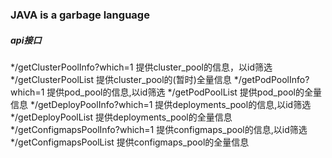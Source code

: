 ### JAVA is a garbage language
##### api接口
*/getClusterPoolInfo?which=1     提供cluster_pool的信息，以id筛选
*/getClusterPoolList             提供cluster_pool的(暂时)全量信息
*/getPodPoolInfo?which=1         提供pod_pool的信息,以id筛选
*/getPodPoolList                 提供pod_pool的全量信息
*/getDeployPoolInfo?which=1      提供deployments_pool的信息,以id筛选
*/getDeployPoolList              提供deployments_pool的全量信息
*/getConfigmapsPoolInfo?which=1  提供configmaps_pool的信息,以id筛选
*/getConfigmapsPoolList          提供configmaps_pool的全量信息